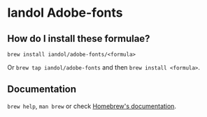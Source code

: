 # Iandol Adobe-fonts

## How do I install these formulae?

`brew install iandol/adobe-fonts/<formula>`

Or `brew tap iandol/adobe-fonts` and then `brew install <formula>`.

## Documentation

`brew help`, `man brew` or check [Homebrew's documentation](https://docs.brew.sh).
